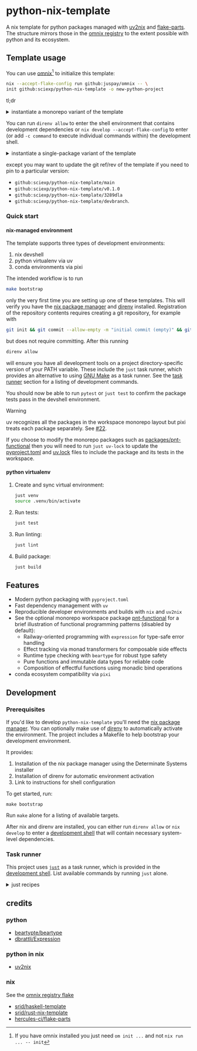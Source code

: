 # python-nix-template

A nix template for python packages managed with
[uv2nix](https://github.com/pyproject-nix/uv2nix) and
[flake-parts](https://github.com/hercules-ci/flake-parts). The structure mirrors
those in the [omnix registry](#credits) to the extent possible with python and
its ecosystem.

## Template usage

You can use [omnix](https://omnix.page/om/init.html)[^omnix] to initialize this template:

```sh
nix --accept-flake-config run github:juspay/omnix -- \
init github:sciexp/python-nix-template -o new-python-project
```

[^omnix]: If you have omnix installed you just need `om init ...` and not `nix run ... -- init`

tl;dr

<details><summary>instantiate a monorepo variant of the template</summary>

```sh
PROJECT_DIRECTORY=pnt-mono && \
PROJECT_SNAKE_CASE=$(echo "$PROJECT_DIRECTORY" | tr '-' '_') && \
PARAMS=$(cat <<EOF
{
  "package-name-kebab-case": "$PROJECT_DIRECTORY",
  "package-name-snake-case": "$PROJECT_SNAKE_CASE",
  "monorepo-package": true,
  "git-org": "pnt-mono",
  "author": "Pnt Mono",
  "author-email": "mono@pnt.org",
  "vscode": true,
  "github-ci": true,
  "nix-template": false
}
EOF
) && \
nix --accept-flake-config run github:juspay/omnix/1.0.3 -- init github:sciexp/python-nix-template/main -o "$PROJECT_DIRECTORY" --non-interactive --params "$PARAMS" && \
(command -v direnv >/dev/null 2>&1 && direnv revoke "./$PROJECT_DIRECTORY/" || true) && \
cd "$PROJECT_DIRECTORY" && \
git init && \
git commit --allow-empty -m "initial commit (empty)" && \
git add . && \
nix run github:NixOS/nixpkgs/nixos-unstable#uv -- lock && \
nix develop --accept-flake-config -c pytest
```

</details>

You can run `direnv allow` to enter the shell environment that contains
development dependencies or `nix develop --accept-flake-config` to enter (or add
`-c command` to execute individual commands within) the development shell.

<details><summary>instantiate a single-package variant of the template</summary>

```sh
PROJECT_DIRECTORY=pnt-new && \
PROJECT_SNAKE_CASE=$(echo "$PROJECT_DIRECTORY" | tr '-' '_') && \
PARAMS=$(cat <<EOF
{
  "package-name-kebab-case": "$PROJECT_DIRECTORY",
  "package-name-snake-case": "$PROJECT_SNAKE_CASE",
  "monorepo-package": false,
  "git-org": "pnt-new",
  "author": "Pnt New",
  "author-email": "new@pnt.org",
  "vscode": true,
  "github-ci": true,
  "nix-template": false
}
EOF
) && \
nix --accept-flake-config run github:juspay/omnix/1.0.3 -- init github:sciexp/python-nix-template/main -o "$PROJECT_DIRECTORY" --non-interactive --params "$PARAMS" && \
(command -v direnv >/dev/null 2>&1 && direnv revoke "./$PROJECT_DIRECTORY/" || true) && \
cd "$PROJECT_DIRECTORY" && \
git init && \
git commit --allow-empty -m "initial commit (empty)" && \
nix run github:NixOS/nixpkgs/nixos-unstable#uv -- lock && \
git add . && \
nix develop --accept-flake-config -c pytest
```

</details>

except you may want to update the git ref/rev of the template if you need to pin to a
particular version:

- `github:sciexp/python-nix-template/main`
- `github:sciexp/python-nix-template/v0.1.0`
- `github:sciexp/python-nix-template/3289dla`
- `github:sciexp/python-nix-template/devbranch`.

### Quick start

#### nix-managed environment

The template supports three types of development environments:

1. nix devshell
2. python virtualenv via uv
3. conda environments via pixi

The intended workflow is to run

```sh
make bootstrap
```

only the very first time you are setting up one of these templates. This will
verify you have the [nix package manager](https://nix.dev) and
[direnv](https://direnv.net/) installed. Registration of the repository contents
requires creating a git repository, for example with

```sh
git init && git commit --allow-empty -m "initial commit (empty)" && git add .
```

but does not require committing.
After this running

```sh
direnv allow
```

will ensure you have all development tools on a project directory-specific
version of your PATH variable. These include the `just` task runner, which
provides an alternative to using [GNU Make](https://www.gnu.org/software/make/)
as a task runner. See the [task runner](#task-runner) section for a listing of
development commands.

You should now be able to run `pytest` or `just test` to confirm the package
tests pass in the devshell environment.

> [!WARNING]  
> uv recognizes all the packages in the workspace monorepo layout but pixi
> treats each package separately. See [#22](https://github.com/sciexp/python-nix-template/issues/22).

If you choose to modify the monorepo packages such as
[packages/pnt-functional](./packages/pnt-functional) then you will need to run
`just uv-lock` to update the [pyproject.toml](./pyproject.toml) and
[uv.lock](./uv.lock) files to include the package and its tests in the
workspace.

#### python virtualenv

1. Create and sync virtual environment:

   ```sh
   just venv
   source .venv/bin/activate
   ```

2. Run tests:

   ```sh
   just test
   ```

3. Run linting:

   ```sh
   just lint
   ```

4. Build package:

   ```sh
   just build
   ```

## Features

- Modern python packaging with `pyproject.toml`
- Fast dependency management with `uv`
- Reproducible developer environments and builds with `nix` and `uv2nix`
- See the optional monorepo workspace package [pnt-functional](./packages/pnt-functional)
  for a brief illustration of functional programming patterns (disabled by default):
  - Railway-oriented programming with `expression` for type-safe error handling
  - Effect tracking via monad transformers for composable side effects
  - Runtime type checking with `beartype` for robust type safety
  - Pure functions and immutable data types for reliable code
  - Composition of effectful functions using monadic bind operations
- conda ecosystem compatibility via `pixi`

## Development

### Prerequisites

If you'd like to develop `python-nix-template` you'll need the [nix package
manager](https://nix.dev). You can optionally make use of
[direnv](https://direnv.net/) to automatically activate the environment. The
project includes a Makefile to help bootstrap your development environment.

It provides:

1. Installation of the nix package manager using the Determinate Systems
   installer
2. Installation of direnv for automatic environment activation
3. Link to instructions for shell configuration

To get started, run:

```shell
make bootstrap
```

Run `make` alone for a listing of available targets.

After nix and direnv are installed, you can either run `direnv allow` or `nix
develop` to enter a [development shell](./nix/modules/devshell.nix) that will
contain necessary system-level dependencies.

### Task runner

This project uses [`just`](https://just.systems/man/en/) as a task runner, which
is provided in the [development shell](#prerequisites). List available commands
by running `just` alone.

<details>
<summary>just recipes</summary>

```sh
default                                     # List all recipes

[CI/CD]
gcloud-context                              # Set gcloud context
ghsecrets repo="sciexp/python-nix-template" # Update github secrets for repo from environment variables
ghvars repo="sciexp/python-nix-template"    # Update github vars for repo from environment variables
pre-commit                                  # Run pre-commit hooks (see pre-commit.nix and note the yaml is git-ignored)

[conda package]
conda-build                                 # Package commands (conda)
conda-check                                 # Run all checks in conda environment (lint, type, test)
conda-env                                   # Create and sync conda environment with pixi
conda-lint                                  # Run linting in conda environment with pixi
conda-lint-fix                              # Run linting and fix errors in conda environment with pixi
conda-lock                                  # Update conda environment
conda-test                                  # Run tests in conda environment with pixi
conda-type                                  # Run type checking in conda environment with pixi
pixi-lock                                   # Update pixi lockfile

[nix]
ci                                          # Run CI checks locally with `om ci`
container-build                             # Build production container image
container-build-dev                         # Build development container image
container-run                               # Run production container with port 8888 exposed
container-run-dev                           # Run development container with port 8888 exposed
dev                                         # Enter the Nix development shell
flake-check                                 # Validate the Nix flake configuration
flake-update                                # Update all flake inputs to their latest versions

[python package]
check                                       # Run all checks (lint, type, test)
lint                                        # Run linting
lint-fix                                    # Run linting and fix errors
test                                        # Run tests
type                                        # Run type checking in uv virtual environment
uv-build                                    # Package commands
uv-lint                                     # Run linting in uv virtual environment
uv-lint-fix                                 # Run linting and fix errors in uv virtual environment
uv-lock                                     # Update lockfile from pyproject.toml
uv-test                                     # Run tests in uv virtual environment
uv-type                                     # Run type checking in uv virtual environment
venv                                        # Sync and enter uv virtual environment

[secrets]
check-secrets                               # Check secrets are available in teller shell.
create-and-populate-separate-secrets path   # Complete process: Create and populate separate secrets for each line in the dotenv file
create-and-populate-single-secret name path # Complete process: Create a secret and populate it with the entire contents of a dotenv file
create-secret name                          # Create a secret with the given name
export                                      # Export unique secrets to dotenv format
get-secret name                             # Retrieve the contents of a given secret
populate-separate-secrets path              # Populate each line of a dotenv-formatted file as a separate secret
populate-single-secret name path            # Populate a single secret with the contents of a dotenv-formatted file
seed-dotenv                                 # Create empty dotenv from template
show                                        # Show existing secrets

[template]
template-init                               # Initialize new project from template
template-verify                             # Verify template functionality by creating and checking a test project
```

</details>

## credits

### python

- [beartypte/beartype](https://github.com/beartype/beartype)
- [dbrattli/Expression](https://github.com/dbrattli/Expression)

### python in nix

- [uv2nix](https://github.com/pyproject-nix/uv2nix)

### nix

See the [omnix registry
flake](https://github.com/juspay/omnix/blob/1.0.0/crates/omnix-init/registry/flake.nix)

- [srid/haskell-template](https://github.com/srid/haskell-template)
- [srid/rust-nix-template](https://github.com/srid/rust-nix-template)
- [hercules-ci/flake-parts](https://github.com/hercules-ci/flake-parts)
